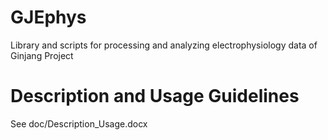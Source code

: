 # GJEphys
Library and scripts for processing and analyzing electrophysiology data of Ginjang Project

# Description and Usage Guidelines
See doc/Description_Usage.docx

